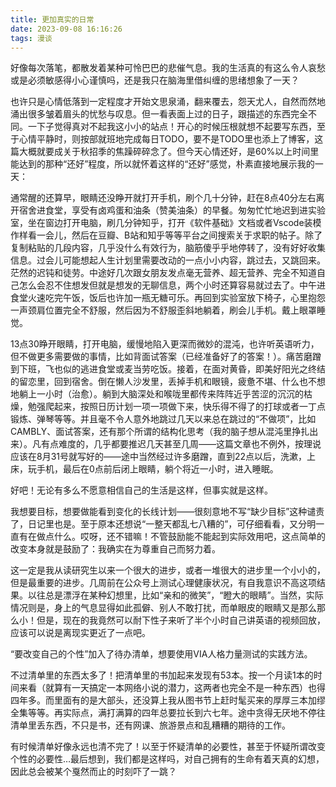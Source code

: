 ```yaml
---
title: 更加真实的日常
date: 2023-09-08 16:16:26
tags: 漫谈
---
```


好像每次落笔，都散发着某种可怜巴巴的悲催气息。我的生活真的有这么令人哀愁或是必须敏感得小心谨慎吗，还是我只在脑海里借纠缠的思绪想象了一天？

<!-- more -->

也许只是心情低落到一定程度才开始文思泉涌，翻来覆去，怨天尤人，自然而然地涌出很多皱着眉头的忧愁与叹息。但一看表面上过的日子，跟描述的东西完全不同。一下子觉得真对不起我这小小的站点！开心的时候压根就想不起要写东西，至于心情平静时，则按部就班地完成每日TODO，要不是TODO里也添上了博客，这篇大概就要成关于秋招季的焦躁碎碎念了。但今天心情还好，是60%以上时间里能达到的那种“还好”程度，所以就怀着这样的“还好”感觉，朴素直接地展示我的一天：

通常醒的还算早，眼睛还没睁开就打开手机，刷个几十分钟，赶在8点40分左右离开宿舍进食堂，享受有卤鸡蛋和油条（赞美油条）的早餐。匆匆忙忙地迟到进实验室，坐在窗边打开电脑，刷几分钟知乎，打开《软件基础》文档或者Vscode装模作样看一会儿，然后在豆瓣、B站和知乎等等平台之间搜索关于求职的帖子。除了复制粘贴的几段内容，几乎没什么有效行为，脑筋傻乎乎地停转了，没有好好收集信息。过会儿可能想起人生计划里需要改动的一点小小内容，跳过去，又跳回来。茫然的迟钝和徒劳。中途好几次跟女朋友发点毫无营养、超无营养、完全不知道自己怎么会忍不住想发但就是想发的无聊信息，两个小时还算容易就过去了。中午进食堂火速吃完午饭，饭后也许加一瓶无糖可乐。再回到实验室放下椅子，心里抱怨一声颈肩位置完全不舒服，然后因为不舒服歪斜地躺着，刷会儿手机。戴上眼罩睡觉。

13点30睁开眼睛，打开电脑，缓慢地陷入更深而微妙的混沌，也许听英语听力，但不做更多需要做的事情，比如背面试答案（已经准备好了的答案！）。痛苦磨蹭到下班，飞也似的逃进食堂或麦当劳吃饭。接着，在面对黄昏，即美好阳光之终结的留恋里，回到宿舍。倒在懒人沙发里，丢掉手机和眼镜，疲惫不堪、什么也不想地躺上一小时（治愈）。躺到大脑深处和喉咙里都传来阵阵近乎苦涩的沉沉的枯燥，勉强爬起来，按照日历计划一项一项做下来，快乐得不得了的打球或者一丁点锻炼、弹琴等等。并且毫不令人意外地跳过几天以来总在跳过的“不做项”，比如CAMBLY、面试答案，还有那个所谓的结构化思考（我的脑子想从混沌里挣扎出来）。凡有点难度的，几乎都要推迟几天甚至几周——这篇文章也不例外，按理说应该在8月31号就写好的——途中当然经过许多磨蹭，直到22点以后，洗漱，上床，玩手机，最后在0点前后闭上眼睛，躺个将近一小时，进入睡眠。

好吧！无论有多么不愿意相信自己的生活是这样，但事实就是这样。

我想要目标，想要做能看到变化的长线计划——很刻意地不写“缺少目标”这种谴责了，日记里也是。至于原本还想说“一整天都乱七八糟的”，可仔细看看，又分明一直有在做点什么。哎呀，还不错嘛！不管鼓励能不能起到实际效用吧，这点简单的改变本身就是鼓励了：我确实在为尊重自己而努力着。

这一定是我从读研究生以来一个很大的进步，或者一堆很大的进步里一个小小的，但是最重要的进步。几周前在公众号上测试心理健康状况，有自我意识不高这项结果。以往总是漂浮在某种幻想里，比如“亲和的微笑”，“瞪大的眼睛”。当然，实际情况则是，身上的气息显得如此孤僻、别人不敢打扰，而单眼皮的眼睛又是那么那么小！但是，现在的我竟然可以耐下性子来听了半个小时自己讲英语的视频回放，应该可以说是离现实更近了一点吧。

“要改变自己的个性”加入了待办清单，想要使用VIA人格力量测试的实践方法。

不过清单里的东西太多了！把清单里的书加起来发现有53本。按一个月读1本的时间来看（就算有一天搞定一本网络小说的潜力，这两者也完全不是一种东西）也得四年多。而里面有的是大部头，还没算上我从图书节上赶时髦买来的厚厚三本加缪全集等等。再实际点，满打满算的四年总要拉长到六七年。途中贪得无厌地不停往清单里丢东西，不只是书，还有网课、旅游景点和乱糟糟的期待的工作。

有时候清单好像永远也清不完了！以至于怀疑清单的必要性，甚至于怀疑所谓改变个性的必要性…最后想到，我们都是这样吗，对自己拥有的生命有着天真的幻想，因此总会被某个戛然而止的时刻吓了一跳？



